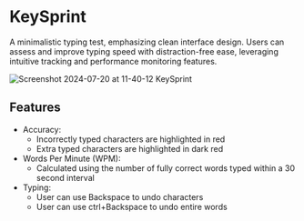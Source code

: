 # KeySprint

A minimalistic typing test, emphasizing clean interface design. Users can assess and improve typing speed
with distraction-free ease, leveraging intuitive tracking and performance monitoring features. 

![Screenshot 2024-07-20 at 11-40-12 KeySprint](https://github.com/user-attachments/assets/f19fe454-a7b5-4afd-8133-b5419b3722b8)

## Features
- Accuracy:
    - Incorrectly typed characters are highlighted in red
    - Extra typed characters are highlighted in dark red
- Words Per Minute (WPM):
    - Calculated using the number of fully correct words typed within a 30 second interval
 - Typing:
     - User can use Backspace to undo characters
     - User can use ctrl+Backspace to undo entire words
